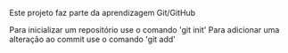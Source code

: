 Este projeto faz parte da aprendizagem Git/GitHub

Para inicializar um repositório use o comando 'git init'
Para adicionar uma alteração ao commit use o comando 'git add'
